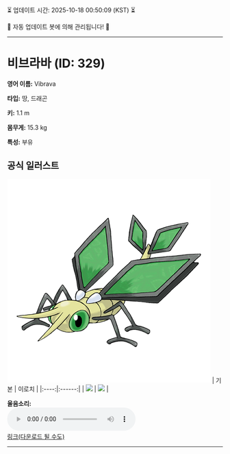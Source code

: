 
⏳ 업데이트 시간: 2025-10-18 00:50:09 (KST) ⏳

🤖 자동 업데이트 봇에 의해 관리됩니다! 🤖

---

# 비브라바 (ID: 329)
**영어 이름:** Vibrava

**타입:** 땅, 드래곤

**키:** 1.1 m

**몸무게:** 15.3 kg

**특성:** 부유

## 공식 일러스트
![](https://raw.githubusercontent.com/PokeAPI/sprites/master/sprites/pokemon/other/official-artwork/329.png)
| 기본 | 이로치 |
|:----:|:------:|
| <img src="http://play.pokemonshowdown.com/sprites/ani/vibrava.gif" width="200"> | <img src="http://play.pokemonshowdown.com/sprites/ani-shiny/vibrava.gif" width="200"> |

**울음소리:**<br><audio controls src="https://raw.githubusercontent.com/PokeAPI/cries/main/cries/pokemon/latest/329.ogg"></audio><br> [링크(다운로드 될 수도)](https://raw.githubusercontent.com/PokeAPI/cries/main/cries/pokemon/latest/329.ogg)


---
